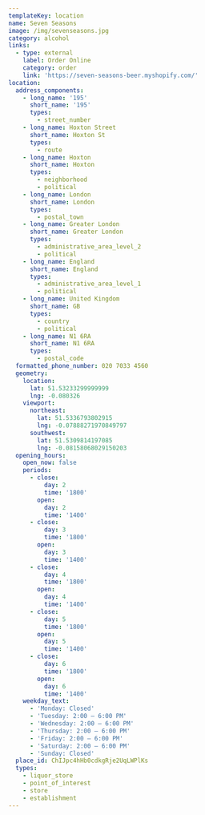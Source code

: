 ```yaml
---
templateKey: location
name: Seven Seasons
image: /img/sevenseasons.jpg
category: alcohol
links:
  - type: external
    label: Order Online
    category: order
    link: 'https://seven-seasons-beer.myshopify.com/'
location:
  address_components:
    - long_name: '195'
      short_name: '195'
      types:
        - street_number
    - long_name: Hoxton Street
      short_name: Hoxton St
      types:
        - route
    - long_name: Hoxton
      short_name: Hoxton
      types:
        - neighborhood
        - political
    - long_name: London
      short_name: London
      types:
        - postal_town
    - long_name: Greater London
      short_name: Greater London
      types:
        - administrative_area_level_2
        - political
    - long_name: England
      short_name: England
      types:
        - administrative_area_level_1
        - political
    - long_name: United Kingdom
      short_name: GB
      types:
        - country
        - political
    - long_name: N1 6RA
      short_name: N1 6RA
      types:
        - postal_code
  formatted_phone_number: 020 7033 4560
  geometry:
    location:
      lat: 51.53233299999999
      lng: -0.080326
    viewport:
      northeast:
        lat: 51.5336793802915
        lng: -0.07888271970849797
      southwest:
        lat: 51.5309814197085
        lng: -0.08158068029150203
  opening_hours:
    open_now: false
    periods:
      - close:
          day: 2
          time: '1800'
        open:
          day: 2
          time: '1400'
      - close:
          day: 3
          time: '1800'
        open:
          day: 3
          time: '1400'
      - close:
          day: 4
          time: '1800'
        open:
          day: 4
          time: '1400'
      - close:
          day: 5
          time: '1800'
        open:
          day: 5
          time: '1400'
      - close:
          day: 6
          time: '1800'
        open:
          day: 6
          time: '1400'
    weekday_text:
      - 'Monday: Closed'
      - 'Tuesday: 2:00 – 6:00 PM'
      - 'Wednesday: 2:00 – 6:00 PM'
      - 'Thursday: 2:00 – 6:00 PM'
      - 'Friday: 2:00 – 6:00 PM'
      - 'Saturday: 2:00 – 6:00 PM'
      - 'Sunday: Closed'
  place_id: ChIJpc4hHb0cdkgRje2UqLWPlKs
  types:
    - liquor_store
    - point_of_interest
    - store
    - establishment
---
```

